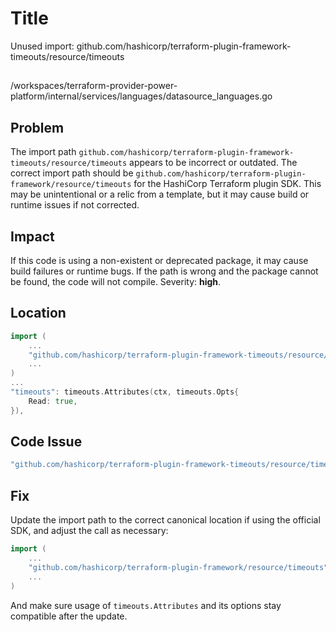 # Title

Unused import: github.com/hashicorp/terraform-plugin-framework-timeouts/resource/timeouts

##

/workspaces/terraform-provider-power-platform/internal/services/languages/datasource_languages.go

## Problem

The import path `github.com/hashicorp/terraform-plugin-framework-timeouts/resource/timeouts` appears to be incorrect or outdated. The correct import path should be `github.com/hashicorp/terraform-plugin-framework/resource/timeouts` for the HashiCorp Terraform plugin SDK. This may be unintentional or a relic from a template, but it may cause build or runtime issues if not corrected.

## Impact

If this code is using a non-existent or deprecated package, it may cause build failures or runtime bugs. If the path is wrong and the package cannot be found, the code will not compile. Severity: **high**.

## Location

```go
import (
    ...
    "github.com/hashicorp/terraform-plugin-framework-timeouts/resource/timeouts"
    ...
)
...
"timeouts": timeouts.Attributes(ctx, timeouts.Opts{
    Read: true,
}),
```

## Code Issue

```go
"github.com/hashicorp/terraform-plugin-framework-timeouts/resource/timeouts"
```

## Fix

Update the import path to the correct canonical location if using the official SDK, and adjust the call as necessary:

```go
import (
    ...
    "github.com/hashicorp/terraform-plugin-framework/resource/timeouts"
    ...
)
```

And make sure usage of `timeouts.Attributes` and its options stay compatible after the update.
